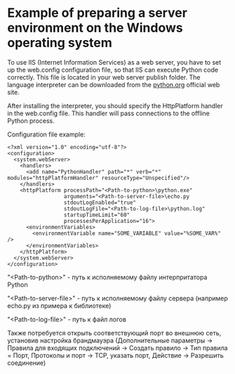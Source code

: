# Example of preparing a server environment on the Windows operating system

To use IIS (Internet Information Services) as a web server, you have to set up the web.config configuration file,
so that IIS can execute Python code correctly. This file is located in your web server publish folder.
The language interpreter can be downloaded from the [python.org](https://www.python.org/downloads/) official web site.

After installing the interpreter, you should specify the HttpPlatform handler in the web.config file. This handler will pass connections to the offline Python process.

Configuration file example:

```
<?xml version="1.0" encoding="utf-8"?>
<configuration>
  <system.webServer>
    <handlers>
      <add name="PythonHandler" path="*" verb="*" modules="httpPlatformHandler" resourceType="Unspecified"/>
    </handlers>
    <httpPlatform processPath="<Path-to-python>\python.exe"
                  arguments="<Path-to-server-file>\echo.py
                  stdoutLogEnabled="true"
                  stdoutLogFile="<Path-to-log-file>\python.log"
                  startupTimeLimit="60"
                  processesPerApplication="16">
      <environmentVariables>
        <environmentVariable name="SOME_VARIABLE" value="%SOME_VAR%" />
      </environmentVariables>
    </httpPlatform>
  </system.webServer>
</configuration>
```

"\<Path-to-python\>" - путь к исполняемому файлу интерпритатора Python

"\<Path-to-server-file\>" - путь к исполняемому файлу сервера (например echo.py из примера к библиотеке)

"\<Path-to-log-file\>" - путь к файл логов

Также потребуется открыть соответствующий порт во внешнюю сеть, установив настройка брандмауэра (Дополнительные параметры -> Правила для входящих подключений -> Создать правило -> Тип правила = Порт, Протоколы и порт -> TCP, указать порт, Действие -> Разрешить соединение)
